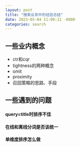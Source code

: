```yaml
---
layout: post
title: "搜索业务中的经验总结"
date: 2023-05-04 11:09:11 -0800
categories: search
---
```


## 一些业内概念
- ctr和cqr
- tightness的两种概念
- omit
- proximity
- 召回策略的思路、手段

## 一些遇到的问题
#### query=title时排序不佳
#### 在线和离线分词是否该统一
#### 单维度排序怎么做
